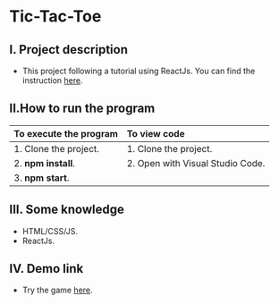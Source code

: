 # Tic-Tac-Toe 
## I. Project description
- This project following a tutorial using ReactJs. You can find the instruction [here](https://react.dev/learn/tutorial-tic-tac-toe).
## II.How to run the program
|To execute the program|To view code|
|------------|:---------------|
|1. Clone the project.|1. Clone the project.|
|2. **npm install**.|2. Open with Visual Studio Code.|
|3. **npm start**.||
## III. Some knowledge 
- HTML/CSS/JS.
- ReactJs.
## IV. Demo link
- Try the game [here](https://tictactoe-felixnguyen.vercel.app/).


